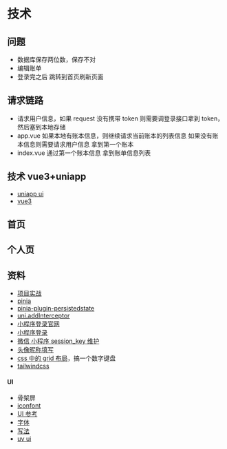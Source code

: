 # 技术

## 问题

- 数据库保存两位数，保存不对
- 编辑账单
- 登录完之后 跳转到首页刷新页面

## 请求链路

- 请求用户信息，如果 request 没有携带 token 则需要调登录接口拿到 token，然后塞到本地存储
- app.vue 如果本地有账本信息，则继续请求当前账本的列表信息 如果没有账本信息则需要请求用户信息 拿到第一个账本
- index.vue 通过第一个账本信息 拿到账单信息列表

## 技术 vue3+uniapp

- [uniapp ui](https://uniapp.dcloud.net.cn/component/web-view.html)
- [vue3](https://cn.vuejs.org/guide/essentials/reactivity-fundamentals.html)

## 首页

## 个人页

## 资料

- [项目实战](https://megasu.gitee.io/uni-app-shop-note/rabbit-shop/)
- [pinia](https://pinia.vuejs.org/zh/getting-started.html)
- [pinia-plugin-persistedstate](https://prazdevs.github.io/pinia-plugin-persistedstate/zh/guide/)
- [uni.addInterceptor](https://uniapp.dcloud.net.cn/api/interceptor.html)
- [小程序登录官网](https://developers.weixin.qq.com/miniprogram/dev/framework/open-ability/login.html)
- [小程序登录](https://juejin.cn/post/7152682507916771358?searchId=20240424193108D4A8E073DE28E2A7A657#heading-21)
- [微信 小程序 session_key 维护](https://segmentfault.com/a/1190000041686385)
- [头像昵称填写](https://developers.weixin.qq.com/miniprogram/dev/framework/open-ability/userProfile.html)
- [css 中的 grid 布局](https://www.ruanyifeng.com/blog/2019/03/grid-layout-tutorial.html)，搞一个数字键盘
- [tailwindcss](https://tailwindcss.com/docs/grid-template-columns)

#### UI

- 骨架屏
- [iconfont](https://www.iconfont.cn/manage/index?spm=a313x.home_index.i3.22.76033a810VqNXj&manage_type=myprojects&projectId=3252181)
- [UI 参考](https://www.zcool.com.cn/work/ZMzc1OTE2MDA=.html)
- [字体](https://www.iconfont.cn/manage/index?spm=a313x.icontype_collection.i1.db775f1f3.64913a81GsXNFG&manage_type=myprojects&projectId=4492642)
- [写法](https://megasu.gitee.io/uni-app-shop-note/rabbit-shop/category.html)
- [uv ui](https://www.uvui.cn/components/lineProgress.html)
